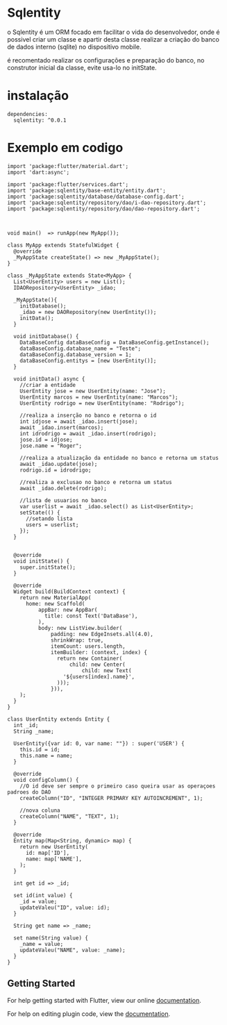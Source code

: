 # Sqlentity

o Sqlentity é um ORM focado em facilitar o vida do desenvolvedor, onde é possivel criar um classe e apartir desta classe realizar a criação do banco de dados interno (sqlite) no dispositivo mobile.

é recomentado realizar os configurações e preparação do banco, no construtor inicial da classe, evite usa-lo no initState.

# instalação
```
dependencies:
  sqlentity: ^0.0.1
```


# Exemplo em codigo
```
import 'package:flutter/material.dart';
import 'dart:async';

import 'package:flutter/services.dart';
import 'package:sqlentity/base-entity/entity.dart';
import 'package:sqlentity/database/database-config.dart';
import 'package:sqlentity/repository/dao/i-dao-repository.dart';
import 'package:sqlentity/repository/dao/dao-repository.dart';



void main()  => runApp(new MyApp());

class MyApp extends StatefulWidget {
  @override
  _MyAppState createState() => new _MyAppState();
}

class _MyAppState extends State<MyApp> {
  List<UserEntity> users = new List();
  IDAORepository<UserEntity> _idao;

  _MyAppState(){
    initDatabase();
    _idao = new DAORepository(new UserEntity());
    initData();
  }

  void initDatabase() {
    DataBaseConfig dataBaseConfig = DataBaseConfig.getInstance();
    dataBaseConfig.database_name = "Teste";
    dataBaseConfig.database_version = 1;
    dataBaseConfig.entitys = [new UserEntity()];
  }

  void initData() async {
    //criar a entidade
    UserEntity jose = new UserEntity(name: "Jose");
    UserEntity marcos = new UserEntity(name: "Marcos");
    UserEntity rodrigo = new UserEntity(name: "Rodrigo");

    //realiza a inserção no banco e retorna o id
    int idjose = await _idao.insert(jose);
    await _idao.insert(marcos);
    int idrodrigo = await _idao.insert(rodrigo);
    jose.id = idjose;
    jose.name = "Roger";

    //realiza a atualização da entidade no banco e retorna um status
    await _idao.update(jose);
    rodrigo.id = idrodrigo;

    //realiza a exclusao no banco e retorna um status
    await _idao.delete(rodrigo);

    //lista de usuarios no banco
    var userlist = await _idao.select() as List<UserEntity>;
    setState(() {
      //setando lista
      users = userlist;
    });
  }


  @override
  void initState() {
    super.initState();
  }

  @override
  Widget build(BuildContext context) {
    return new MaterialApp(
      home: new Scaffold(
          appBar: new AppBar(
            title: const Text('DataBase'),
          ),
          body: new ListView.builder(
              padding: new EdgeInsets.all(4.0),
              shrinkWrap: true,
              itemCount: users.length,
              itemBuilder: (context, index) {
                return new Container(
                    child: new Center(
                        child: new Text(
                  '${users[index].name}',
                )));
              })),
    );
  }
}

class UserEntity extends Entity {
  int _id;
  String _name;

  UserEntity({var id: 0, var name: ""}) : super('USER') {
    this.id = id;
    this.name = name;
  }

  @override
  void configColumn() {
    //O id deve ser sempre o primeiro caso queira usar as operaçoes padroes do DAO
    createColumn("ID", "INTEGER PRIMARY KEY AUTOINCREMENT", 1);

    //nova coluna
    createColumn("NAME", "TEXT", 1);
  }

  @override
  Entity map(Map<String, dynamic> map) {
    return new UserEntity(
      id: map['ID'],
      name: map['NAME'],
    );
  }

  int get id => _id;

  set id(int value) {
    _id = value;
    updateValeu("ID", value: id);
  }

  String get name => _name;

  set name(String value) {
    _name = value;
    updateValeu("NAME", value: _name);
  }
}
```


## Getting Started

For help getting started with Flutter, view our online
[documentation](https://flutter.io/).

For help on editing plugin code, view the [documentation](https://flutter.io/developing-packages/#edit-plugin-package).
